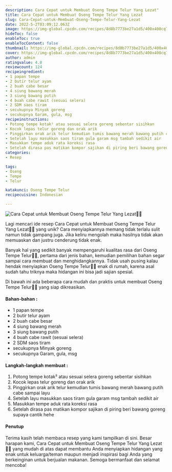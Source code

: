 ```yaml
---
description: Cara Cepat untuk Membuat Oseng Tempe Telur Yang Lezat"
title: Cara Cepat untuk Membuat Oseng Tempe Telur Yang Lezat
slug: Cara-Cepat-untuk-Membuat-Oseng-Tempe-Telur-Yang-Lezat
date: 2022-5-2T03:09:12.063Z
image: https://img-global.cpcdn.com/recipes/8d8b7773be27a1d5/400x400cq70/photo.jpg
hideToc: false
enableToc: true
enableTocContent: false
thumbnail: https://img-global.cpcdn.com/recipes/8d8b7773be27a1d5/400x400cq70/photo.jpg
cover: https://img-global.cpcdn.com/recipes/8d8b7773be27a1d5/400x400cq70/photo.jpg
author: admin
ratingvalue: 4.8
reviewcount: 124
recipeingredient:
- 1 papan tempe
- 2 butir telur ayam
- 2 buah cabe besar
- 4 siung bawang merah
- 3 siung bawang putih
- 4 buah cabe rawit (sesuai selera)
- 2 SDM saos tiram
- secukupnya Minyak goreng
- secukupnya Garam, gula, msg
recipeinstructions:
- Potong tempe kotak² atau sesuai selera goreng sebentar sisihkan
- Kocok lepas telur goreng dan orak arik
- Pinggirkan orak arik telur kemudian tumis bawang merah bawang putih cabe sampai layu
- Setelah layu masukkan saos tiram gula garam msg tambah sedikit air
- Masukkan tempe aduk rata koreksi rasa
- Setelah dirasa pas matikan kompor sajikan di piring beri bawang goreng supaya cantik hehe
categories:
- Resep

tags:
- Oseng
- Tempe
- Telur

katakunci: Oseng Tempe Telur
recipecuisine: Indonesian

---
```


![Cara Cepat untuk Membuat Oseng Tempe Telur Yang Lezat👩‍🍳](https://img-global.cpcdn.com/recipes/8d8b7773be27a1d5/400x400cq70/photo.jpg)

Lagi mencari ide resep Cara Cepat untuk Membuat Oseng Tempe Telur Yang Lezat👩‍🍳 yang unik? Cara menyiapkannya memang tidak terlalu sulit namun tidak gampang juga. Jika keliru mengolah maka hasilnya tidak akan memuaskan dan justru cenderung tidak enak.

Banyak hal yang sedikit banyak mempengaruhi kualitas rasa dari Oseng Tempe Telur👩‍🍳, pertama dari jenis bahan, kemudian pemilihan bahan segar sampai cara membuat dan menghidangkannya. Tidak usah pusing kalau hendak menyiapkan Oseng Tempe Telur👩‍🍳 enak di rumah, karena asal sudah tahu triknya maka hidangan ini bisa jadi sajian spesial.

Di bawah ini ada beberapa cara mudah dan praktis untuk membuat Oseng Tempe Telur👩‍🍳 yang siap dikreasikan.

<!--inarticleads1-->

#### Bahan-bahan :

- 1 papan tempe
- 2 butir telur ayam
- 2 buah cabe besar
- 4 siung bawang merah
- 3 siung bawang putih
- 4 buah cabe rawit (sesuai selera)
- 2 SDM saos tiram
- secukupnya Minyak goreng
- secukupnya Garam, gula, msg

<!--inarticleads2-->

#### Langkah-langkah membuat :

1. Potong tempe kotak² atau sesuai selera goreng sebentar sisihkan
1. Kocok lepas telur goreng dan orak arik
1. Pinggirkan orak arik telur kemudian tumis bawang merah bawang putih cabe sampai layu
1. Setelah layu masukkan saos tiram gula garam msg tambah sedikit air
1. Masukkan tempe aduk rata koreksi rasa
1. Setelah dirasa pas matikan kompor sajikan di piring beri bawang goreng supaya cantik hehe

#### Penutup

Terima kasih telah membaca resep yang kami tampilkan di sini. Besar harapan kami, Cara Cepat untuk Membuat Oseng Tempe Telur Yang Lezat👩‍🍳 yang mudah di atas dapat membantu Anda menyiapkan hidangan yang enak untuk keluarga/teman maupun menjadi inspirasi bagi Anda yang berkeinginan untuk berjualan makanan. Semoga bermanfaat dan selamat mencoba!
